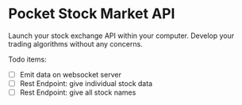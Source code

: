# Pocket Stock Market API

Launch your stock exchange API within your computer. Develop your trading algorithms without any concerns.

Todo items:

- [ ] Emit data on websocket server
- [ ] Rest Endpoint: give individual stock data
- [ ] Rest Endpoint: give all stock names
